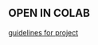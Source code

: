 ## OPEN IN COLAB
[ guidelines for  project](https://drive.google.com/file/d/1tC1CX7z6CN3Ie_9XKo6Hviuy_zXod0cN/view?usp=sharing)
